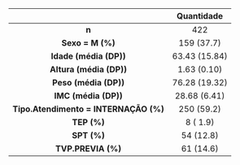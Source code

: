 

|                 &nbsp;                  |    Quantidade    |
|:---------------------------------------:|:-------------:|
|                  **n**                  |      422      |
|            **Sexo = M (%)**             |  159 (37.7)   |
|          **Idade (média (DP))**          | 63.43 (15.84) |
|         **Altura (média (DP))**          |  1.63 (0.10)  |
|          **Peso (média (DP))**           | 76.28 (19.32) |
|           **IMC (média (DP))**           | 28.68 (6.41)  |
|  **Tipo.Atendimento = INTERNAÇÃO (%)**  |  250 (59.2)   |
|            **TEP (%)**            |   8 ( 1.9)    |
|            **SPT (%)**            |   54 (12.8)   |
|        **TVP.PREVIA (%)**         |   61 (14.6)   |

